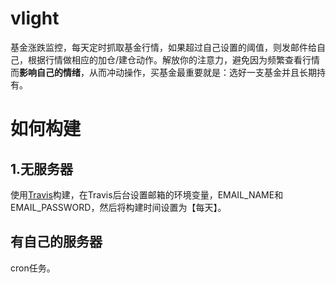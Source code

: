 # vlight
基金涨跌监控，每天定时抓取基金行情，如果超过自己设置的阈值，则发邮件给自己，根据行情做相应的加仓/建仓动作。解放你的注意力，避免因为频繁查看行情而**影响自己的情绪**，从而冲动操作，买基金最重要就是：选好一支基金并且长期持有。
# 如何构建
## 1.无服务器
使用[Travis](https://www.travis-ci.org/)构建，在Travis后台设置邮箱的环境变量，EMAIL_NAME和EMAIL_PASSWORD，然后将构建时间设置为【每天】。
## 有自己的服务器
cron任务。